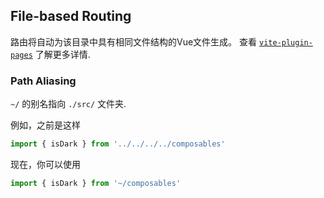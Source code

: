 ## File-based Routing

路由将自动为该目录中具有相同文件结构的Vue文件生成。
查看 [`vite-plugin-pages`](https://github.com/hannoeru/vite-plugin-pages) 了解更多详情.

### Path Aliasing

`~/` 的别名指向 `./src/` 文件夹.

例如，之前是这样

```ts
import { isDark } from '../../../../composables'
```

现在，你可以使用

```ts
import { isDark } from '~/composables'
```
